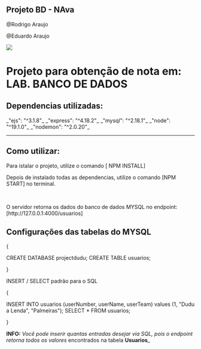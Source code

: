 ## Projeto BD - NAva

<p>@Rodrigo Araujo</p>
<p>@Eduardo Araujo</p>

<img src="../../../source/img/Sem título.jpg">


<h1> Projeto para obtenção de nota em: LAB. BANCO DE DADOS </h1>
<h2>Dependencias utilizadas: </h2>
_"ejs": "^3.1.8"_
_"express": "^4.18.2"_
_"mysql": "^2.18.1"_
_"node": "^19.1.0"_
_"nodemon": "^2.0.20"_
<hr>

<h2>Como utilizar: </h2>
<p>Para istalar o projeto, utilize o comando [ NPM INSTALL] </p>
<p>Depois de instalado todas as dependencias, utilize o comando [NPM START] no terminal.</p>
<br>
<p>O servidor retorna os dados do banco de dados MYSQL no endpoint: [http://127.0.0.1:4000/usuarios] </p>

<h2>Configurações das tabelas do MYSQL</h2>

{

CREATE DATABASE projectdudu;
CREATE TABLE usuarios;

}

<p>INSERT / SELECT padrão para o SQL</p>

{

INSERT INTO usuarios (userNumber, userName, userTeam) values (1, "Dudu a Lenda", "Palmeiras");
SELECT * FROM usuarios;

}

**INFO:** _Você pode inserir quantas entradas desejar via SQL, pois o endpoint retorna todos os valores_
encontrados na tabela **Usuarios**_
